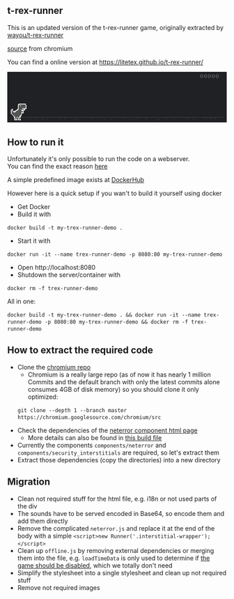 ## t-rex-runner
This is an updated version of the t-rex-runner game, originally extracted by [wayou/t-rex-runner](https://github.com/wayou/t-rex-runner)

[source](https://cs.chromium.org/chromium/src/components/neterror/resources/offline.js) from chromium

You can find a online version at https://litetex.github.io/t-rex-runner/

![demo dino](dino.gif)

## How to run it

Unfortunately it's only possible to run the code on a webserver.<br/>
You can find the exact reason [here](https://stackoverflow.com/questions/48753691/cannot-access-cssrules-from-local-css-file-in-chrome-64)

A simple predefined image exists at [DockerHub](https://hub.docker.com/r/litetex/t-rex-runner)

However here is a quick setup if you wan't to build it yourself using docker
* Get Docker
* Build it with
```
docker build -t my-trex-runner-demo .
```
* Start it with 
```
docker run -it --name trex-runner-demo -p 8080:80 my-trex-runner-demo
```
* Open http://localhost:8080
* Shutdown the server/container with 
```
docker rm -f trex-runner-demo
```

All in one:
```
docker build -t my-trex-runner-demo . && docker run -it --name trex-runner-demo -p 8080:80 my-trex-runner-demo && docker rm -f trex-runner-demo
```

## How to extract the required code
* Clone the [chromium repo](https://chromium.googlesource.com/chromium/src)<br/>
  * Chromium is a really large repo (as of now it has nearly 1 million Commits and the default branch with only the latest commits alone consumes 4GB of disk memory) so you should clone it only optimized: 
  ```
  git clone --depth 1 --branch master https://chromium.googlesource.com/chromium/src
  ```
* Check the dependencies of the [neterror component html page](https://source.chromium.org/chromium/chromium/src/+/master:components/neterror/resources/neterror.html)
  * More details can also be found in [this build file](https://source.chromium.org/chromium/chromium/src/+/master:components/neterror/resources/BUILD.gn)
* Currently the components ``components/neterror`` and ``components/security_interstitials`` are required, so let's extract them
* Extract those dependencies (copy the directories) into a new directory

## Migration
* Clean not required stuff for the html file, e.g. i18n or not used parts of the div
* The sounds have to be served encoded in Base64, so encode them and add them directly
* Remove the complicated ``neterror.js`` and replace it at the end of the body with a simple ``<script>new Runner('.interstitial-wrapper');</script>``
* Clean up ``offline.js`` by removing external dependencies or merging them into the file, e.g. ``loadTimeData`` is only used to determine if [the game should be disabled](https://source.chromium.org/chromium/chromium/src/+/master:components/neterror/resources/offline.js;l=243-267), which we totally don't need
* Simplify the stylesheet into a single stylesheet and clean up not required stuff
* Remove not required images
